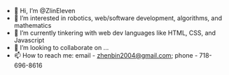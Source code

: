 - 👋 Hi, I’m @ZlinEleven
- 👀 I’m interested in robotics, web/software development, algorithms, and mathematics
- 🌱 I’m currently tinkering with web dev languages like HTML, CSS, and Javascript
- 💞️ I’m looking to collaborate on ...
- 📫 How to reach me: email - zhenbin2004@gmail.com; phone - 718-696-8616

<!---
ZlinEleven/ZlinEleven is a ✨ special ✨ repository because its `README.md` (this file) appears on your GitHub profile.
You can click the Preview link to take a look at your changes.
--->
